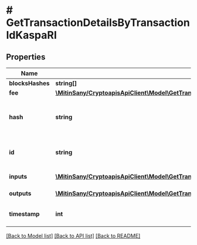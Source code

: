 # # GetTransactionDetailsByTransactionIdKaspaRI

## Properties

Name | Type | Description | Notes
------------ | ------------- | ------------- | -------------
**blocksHashes** | **string[]** |  |
**fee** | [**\MitinSany/CryptoapisApiClient\Model\GetTransactionDetailsByTransactionIdKaspaRIFee**](GetTransactionDetailsByTransactionIdKaspaRIFee.md) |  | [optional]
**hash** | **string** | String representation of the transaction hash |
**id** | **string** | String representation of the transaction ID |
**inputs** | [**\MitinSany/CryptoapisApiClient\Model\GetTransactionDetailsByTransactionIdKaspaRIInputsInner[]**](GetTransactionDetailsByTransactionIdKaspaRIInputsInner.md) | Transaction inputs |
**outputs** | [**\MitinSany/CryptoapisApiClient\Model\GetTransactionDetailsByTransactionIdKaspaRIOutputsInner[]**](GetTransactionDetailsByTransactionIdKaspaRIOutputsInner.md) | Transaction outputs |
**timestamp** | **int** | Timestamp of the transaction |

[[Back to Model list]](../../README.md#models) [[Back to API list]](../../README.md#endpoints) [[Back to README]](../../README.md)
